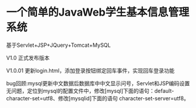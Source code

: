 # 一个简单的JavaWeb学生基本信息管理系统

基于Servlet+JSP+JQuery+Tomcat+MySQL

V1.0    正式发布版本


V1.0.01   更新login.html，添加登录按钮绑定回车事件，实现回车登录功能

bug回顾:mysql更新中文数据后数据库中中文显示问号，Servlet和JSP编码设置无问题，定位到mysql的配置文件中，修改[mysql]下面的语句：default-character-set=utf8、修改[mysqlid]下面的语句 character-set-server=utf8。

